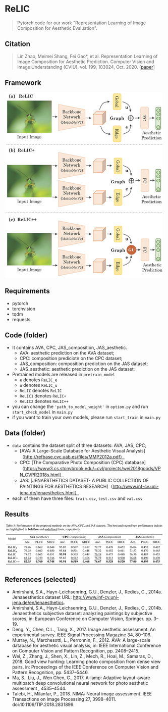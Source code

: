 # ReLIC
> Pytorch code for our work "Representation Learning of Image Composition for Aesthetic Evaluation".

## Citation

> Lin Zhao, Meimei Shang, Fei Gao*, et al. Representation Learning of Image Composition for Aesthetic Prediction. Computer Vision and Image Understanding (CVIU), vol. 199, 103024, Oct. 2020. [[paper](https://www.sciencedirect.com/science/article/abs/pii/S1077314220300801)]

## Framework

<img src="ReLIC.jpg" width = "500" alt="framework" align=center />



## Requirements

- pytorch 
- torchvision
- tqdm
- requests

## Code (folder)

- It contains AVA, CPC, JAS_composition, JAS_aesthetic.
  - AVA: aesthetic prediction on the AVA dataset;
  - CPC: composition prediciotn on the CPC dataset;
  - JAS_composition: composition prediction on the JAS dataset;
  - JAS_aesthetic: aesthetic prediction on the JAS dataset;
- Pretrained models are released in ``pretrain_model``
  - ``e`` denotes ``ReLIC_e``
  - ``u`` denotes ``ReLIC_u``
  - ``ReLIC`` denotes ``ReLIC``
  - ``ReLIC1`` denotes ``ReLIC+``
  - ``ReLIC2`` denotes ``ReLIC++``
- you can change the ``'path_to_model_weight'`` in ``option.py`` and run ``start_check_model`` in ``main.py``
- if you want to train your own models, please run ``start_train`` in ``main.py``  

## Data (folder)

- ``data`` contains the dataset split of three datasets: AVA, JAS, CPC; 
  - [AVA: A Large-Scale Database for Aesthetic Visual Analysis]（http://refbase.cvc.uab.es/files/MMP2012a.pdf）
  - CPC: [The Comparative Photo Composition (CPC) database]（https://www3.cs.stonybrook.edu/~cvl/projects/wei2018goods/VPN_CVPR2018s.html）
  - JAS: [JENAESTHETICS DATASET- A PUBLIC COLLECTION OF PAINTINGS FOR AESTHETICS RESEARCH]（http://www.inf-cv.uni-jena.de/jenaesthetics.html）
- each of them have three files: ``train.csv``, ``test.csv`` and ``val.csv`` 

## Results

![results.png](results.png)

## References (selected)

- Amirshahi, S.A., Hayn-Leichsenring, G.U., Denzler, J., Redies, C., 2014a. Jenaaesthetics dataset URL: http://www.inf-cv.uni-jena.de/en/jenaesthetics.
- Amirshahi, S.A., Hayn-Leichsenring, G.U., Denzler, J., Redies, C., 2014b. Jenaesthetics subjective dataset: analyzing paintings by subjective scores, in: European Conference on Computer Vision, Springer. pp. 3–19.
- Deng, Y., Chen, C.L., Tang, X., 2017. Image aesthetic assessment: An experimental survey. IEEE Signal Processing Magazine 34, 80–106.
- Murray, N., Marchesotti, L., Perronnin, F., 2012. AVA: A large-scale database for aesthetic visual analysis, in: IEEE International Conference on Computer Vision and Pattern Recognition, pp. 2408–2415.
- Wei, Z., Zhang, J., Shen, X., Lin, Z., Mech, R., Hoai, M., Samaras, D., 2018. Good view hunting: Learning photo composition from dense view pairs, in: Proceedings of the IEEE Conference on Computer Vision and Pattern Recognition, pp. 5437–5446.
- Ma, S., Liu, J., Wen Chen, C., 2017. A-lamp: Adaptive layout-aware multipatch deep convolutional neural network for photo aesthetic assessment , 4535–4544.
- Talebi, H., Milanfar, P., 2018. NIMA: Neural image assessment. IEEE Transactions on Image Processing 27, 3998–4011. doi:10.1109/TIP.2018.2831899.